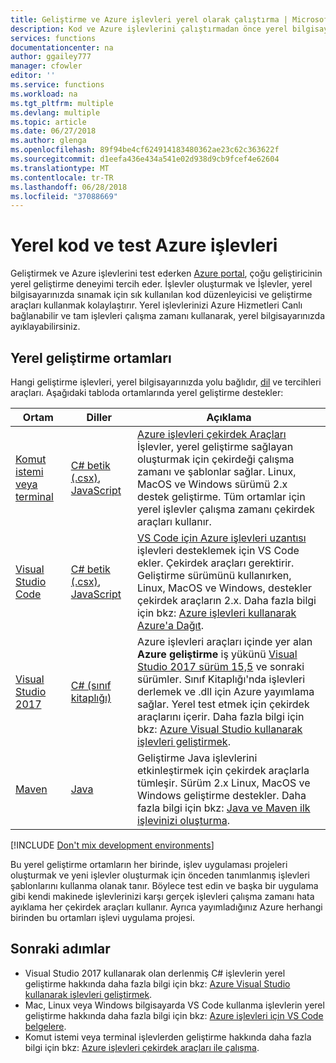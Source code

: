 ```yaml
---
title: Geliştirme ve Azure işlevleri yerel olarak çalıştırma | Microsoft Docs
description: Kod ve Azure işlevlerini çalıştırmadan önce yerel bilgisayarınızda Azure işlevlerini test öğrenin.
services: functions
documentationcenter: na
author: ggailey777
manager: cfowler
editor: ''
ms.service: functions
ms.workload: na
ms.tgt_pltfrm: multiple
ms.devlang: multiple
ms.topic: article
ms.date: 06/27/2018
ms.author: glenga
ms.openlocfilehash: 89f94be4cf624914183480362ae23c62c363622f
ms.sourcegitcommit: d1eefa436e434a541e02d938d9cb9fcef4e62604
ms.translationtype: MT
ms.contentlocale: tr-TR
ms.lasthandoff: 06/28/2018
ms.locfileid: "37088669"
---
```

# <a name="code-and-test-azure-functions-locally"></a>Yerel kod ve test Azure işlevleri

Geliştirmek ve Azure işlevlerini test ederken [Azure portal], çoğu geliştiricinin yerel geliştirme deneyimi tercih eder. İşlevler oluşturmak ve İşlevler, yerel bilgisayarınızda sınamak için sık kullanılan kod düzenleyicisi ve geliştirme araçları kullanmak kolaylaştırır. Yerel işlevlerinizi Azure Hizmetleri Canlı bağlanabilir ve tam işlevleri çalışma zamanı kullanarak, yerel bilgisayarınızda ayıklayabilirsiniz.

## <a name="local-development-environments"></a>Yerel geliştirme ortamları

Hangi geliştirme işlevleri, yerel bilgisayarınızda yolu bağlıdır, [dil](supported-languages.md) ve tercihleri araçları. Aşağıdaki tabloda ortamlarında yerel geliştirme destekler:

|Ortam                              |Diller         |Açıklama|
|-----------------------------------------|------------|---|
| [Komut istemi veya terminal](functions-run-local.md) | [C# betik (.csx)](functions-reference-csharp.md), [JavaScript](functions-reference-node.md) | [Azure işlevleri çekirdek Araçları] İşlevler, yerel geliştirme sağlayan oluşturmak için çekirdeği çalışma zamanı ve şablonlar sağlar. Linux, MacOS ve Windows sürümü 2.x destek geliştirme. Tüm ortamlar için yerel işlevler çalışma zamanı çekirdek araçları kullanır.|
|[Visual Studio Code](https://code.visualstudio.com/tutorials/functions-extension/getting-started)| [C# betik (.csx)](functions-reference-csharp.md), [JavaScript](functions-reference-node.md) | [VS Code için Azure işlevleri uzantısı](https://marketplace.visualstudio.com/items?itemName=ms-azuretools.vscode-azurefunctions) işlevleri desteklemek için VS Code ekler. Çekirdek araçları gerektirir. Geliştirme sürümünü kullanırken, Linux, MacOS ve Windows, destekler çekirdek araçların 2.x. Daha fazla bilgi için bkz: [Azure işlevleri kullanarak Azure'a Dağıt](https://code.visualstudio.com/tutorials/functions-extension/getting-started).  |
| [Visual Studio 2017](functions-develop-vs.md) | [C# (sınıf kitaplığı)](functions-dotnet-class-library.md) | Azure işlevleri araçları içinde yer alan **Azure geliştirme** iş yükünü [Visual Studio 2017 sürüm 15,5](https://www.visualstudio.com/vs/) ve sonraki sürümler. Sınıf Kitaplığı'nda işlevleri derlemek ve .dll için Azure yayımlama sağlar. Yerel test etmek için çekirdek araçlarını içerir. Daha fazla bilgi için bkz: [Azure Visual Studio kullanarak işlevleri geliştirmek](functions-develop-vs.md). |
| [Maven](functions-create-first-java-maven.md) | [Java](functions-reference-java.md) | Geliştirme Java işlevlerini etkinleştirmek için çekirdek araçlarla tümleşir. Sürüm 2.x Linux, MacOS ve Windows geliştirme destekler. Daha fazla bilgi için bkz: [Java ve Maven ilk işlevinizi oluşturma](functions-create-first-java-maven.md).|

[!INCLUDE [Don't mix development environments](../../includes/functions-mixed-dev-environments.md)]

Bu yerel geliştirme ortamların her birinde, işlev uygulaması projeleri oluşturmak ve yeni işlevler oluşturmak için önceden tanımlanmış işlevleri şablonlarını kullanma olanak tanır. Böylece test edin ve başka bir uygulama gibi kendi makinede işlevlerinizi karşı gerçek işlevleri çalışma zamanı hata ayıklama her çekirdek araçları kullanır. Ayrıca yayımladığınız Azure herhangi birinden bu ortamları işlevi uygulama projesi.  

## <a name="next-steps"></a>Sonraki adımlar

+ Visual Studio 2017 kullanarak olan derlenmiş C# işlevlerin yerel geliştirme hakkında daha fazla bilgi için bkz: [Azure Visual Studio kullanarak işlevleri geliştirmek](functions-develop-vs.md).
+ Mac, Linux veya Windows bilgisayarda VS Code kullanma işlevlerin yerel geliştirme hakkında daha fazla bilgi için bkz: [Azure işlevleri için VS Code belgelere](https://code.visualstudio.com/tutorials/functions-extension/getting-started).
+ Komut istemi veya terminal işlevlerden geliştirme hakkında daha fazla bilgi için bkz: [Azure işlevleri çekirdek araçları ile çalışma](functions-run-local.md).

<!-- LINKS -->

[Azure işlevleri çekirdek araçları]: https://www.npmjs.com/package/azure-functions-core-tools
[Azure portal]: https://portal.azure.com 
[Node.js]: https://docs.npmjs.com/getting-started/installing-node#osx-or-windows
